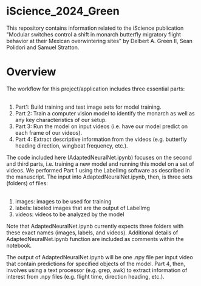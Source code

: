 # iScience_2024_Green
This repository contains information related to the iScience publication "Modular switches control a shift in monarch butterfly migratory flight behavior at their Mexican overwintering sites" by Delbert A. Green II, Sean Polidori and Samuel Stratton.

<h1>Overview</h1>
The workflow for this project/application includes three essential parts:
<br/><br/>

<ol>
    <li>Part1: Build training and test image sets for model training.</li>
    <li>Part 2: Train a computer vision model to identify the monarch as well as any key characteristics of our setup.</li>
    <li>Part 3: Run the model on input videos (i.e. have our model predict on each frame of our videos).</li>
    <li>Part 4: Extract descriptive information from the videos (e.g. butterfly heading direction, wingbeat frequency, etc.).</li>
</ol>

The code included here (AdaptedNeuralNet.ipynb) focuses on the second and third parts, i.e. training a new model and running this model on a set of videos. We performed Part 1 using the LabelImg software as described in the manuscript. The input into AdaptedNeuralNet.ipynb, then, is three sets (folders) of files:
<br/><br/>

<ol>
    <li>images: images to be used for training</li>
    <li>labels: labeled images that are the output of LabelImg </li>
    <li>videos: videos to be analyzed by the model</li>
</ol>

Note that AdaptedNeuralNet.ipynb currently expects three folders with these exact names (images, labels, and videos). Additional details of AdaptedNeuralNet.ipynb function are included as comments within the notebook.

The output of AdaptedNeuralNet.ipynb will be one .npy file per input video that contain predictions for specified objects of the model. Part 4, then, involves using a text processor (e.g. grep, awk) to extract information of interest from .npy files (e.g. flight time, direction heading, etc.).

